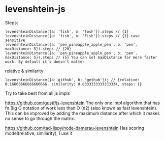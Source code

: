 # levenshtein-js

Steps: 
```
levenshteinDistance({a: 'fish', b: 'fosh'}).steps // {1}
levenshteinDistance({a: 'fish', b: 'Fish'}).steps // {1} case sensitive
levenshteinDistance({a: 'pen_pineapple_apple_pen', b: 'pen', maxDistance: 5}).steps // {20} 
levenshteinDistance({a: 'pen_pineapple_apple_pen', b: 'pen', maxDistance: 5}).steps // {5} You can set maxDistance for more faster work. By default it's doesn't matter
```
relative & similarity
```
levenshteinDistance({a:'github', b: 'gethub'}); // {relative: 0.16666666666666666, similarity: 0.8333333333333334, steps: 1}
```

Try to take best from all js impls

https://github.com/gustf/js-levenshtein
The only one impl algorithm that has fn Big O notation of work less than O (n2) (also known as fast levenshtein). This can be improved by adding the maximum distance after which it makes no sense to go through the matrix.

https://github.com/tad-lispy/node-damerau-levenshtein
Has scoring model(relative, similarity), I use it
